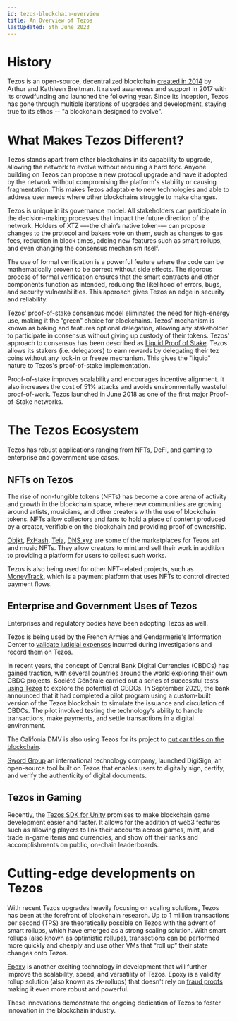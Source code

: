 ```yaml
---
id: tezos-blockchain-overview
title: An Overview of Tezos
lastUpdated: 5th June 2023
---
```


# History

Tezos is an open-source, decentralized blockchain [created in 2014](https://tezos.com/whitepaper.pdf) by Arthur and Kathleen Breitman. It raised awareness and support in 2017 with its crowdfunding and launched the following year. Since its inception, Tezos has gone through multiple iterations of upgrades and development, staying true to its ethos -- "a blockchain designed to evolve".


# What Makes Tezos Different?

Tezos stands apart from other blockchains in its capability to upgrade, allowing the network to evolve without requiring a hard fork. Anyone building on Tezos can propose a new protocol upgrade and have it adopted by the network without compromising the platform's stability or causing fragmentation. This makes Tezos adaptable to new technologies and able to address user needs where other blockchains struggle to make changes.

Tezos is unique in its governance model. All stakeholders can participate in the decision-making processes that impact the future direction of the network. Holders of XTZ —-the chain’s native token-— can propose changes to the protocol and bakers vote on them, such as changes to gas fees, reduction in block times, adding new features such as smart rollups, and even changing the consensus mechanism itself.

The use of formal verification is a powerful feature where the code can be mathematically proven to be correct without side effects. The rigorous process of formal verification ensures that the smart contracts and other components function as intended, reducing the likelihood of errors, bugs, and security vulnerabilities. This approach gives Tezos an edge in security and reliability. 

Tezos’ proof-of-stake consensus model eliminates the need for high-energy use, making it the “green” choice for blockchains. Tezos' mechanism is known as baking and features optional delegation, allowing any stakeholder to participate in consensus without giving up custody of their tokens. Tezos' approach to consensus has been described as [Liquid Proof of Stake](https://medium.com/tezos/liquid-proof-of-stake-aec2f7ef1da7). Tezos allows its stakers \(i.e. delegators\) to earn rewards by delegating their tez coins without any lock-in or freeze mechanism. This gives the "liquid" nature to Tezos's proof-of-stake implementation.

Proof-of-stake improves scalability and encourages incentive alignment. It also increases the cost of 51% attacks and avoids environmentally wasteful proof-of-work. Tezos launched in June 2018 as one of the first major Proof-of-Stake networks.

# The Tezos Ecosystem

Tezos has robust applications ranging from NFTs, DeFi, and gaming to enterprise and government use cases. 

## NFTs on Tezos

The rise of non-fungible tokens (NFTs) has become a core arena of activity and growth in the blockchain space, where new communities are growing around artists, musicians, and other creators with the use of blockchain tokens. NFTs allow collectors and fans to hold a piece of content produced by a creator, verifiable on the blockchain and providing proof of ownership.

[Objkt](https://objkt.com/), [FxHash](https://www.fxhash.xyz/), [Teia](https://teia.art/), [DNS.xyz](https://dns.xyz/) are some of the marketplaces for Tezos art and music NFTs. They allow creators to mint and sell their work in addition to providing a platform for users to collect such works.

Tezos is also being used for other NFT-related projects, such as [MoneyTrack](https://moneytrack.io/), which is a payment platform that uses NFTs to control directed payment flows.

## Enterprise and Government Uses of Tezos

Enterprises and regulatory bodies have been adopting Tezos as well. 

Tezos is being used by the French Armies and Gendarmerie's Information Center to [validate judicial expenses](https://cointelegraph.com/news/french-cybercrime-division-uses-smart-contacts-on-tezos-blockchain) incurred during investigations and record them on Tezos.

In recent years, the concept of Central Bank Digital Currencies (CBDCs) has gained traction, with several countries around the world exploring their own CBDC projects. Société Générale carried out a series of successful tests [using Tezos](https://decrypt.co/112127/societe-generales-crypto-division-lands-regulatory-approval-france) to explore the potential of CBDCs. In September 2020, the bank announced that it had completed a pilot program using a custom-built version of the Tezos blockchain to simulate the issuance and circulation of CBDCs. The pilot involved testing the technology's ability to handle transactions, make payments, and settle transactions in a digital environment.

The Califonia DMV is also using Tezos for its project to [put car titles on the blockchain](https://fortune.com/crypto/2023/01/26/california-announces-dmv-run-blockchain-through-partnership-with-tezos/). 

[Sword Group](https://www.sword-group.com/2020/09/28/sword-launches-tezos-digisign/) an international technology company, launched DigiSign, an open-source tool built on Tezos that enables users to digitally sign, certify, and verify the authenticity of digital documents.


## Tezos in Gaming

Recently, the [Tezos SDK for Unity](https://tezos.com/unity/) promises to make blockchain game development easier and faster. It allows for the addition of web3 features such as allowing players to link their accounts across games, mint, and trade in-game items and currencies, and show off their ranks and accomplishments on public, on-chain leaderboards.


# Cutting-edge developments on Tezos

With recent Tezos upgrades heavily focusing on scaling solutions, Tezos has been at the forefront of blockchain research. Up to 1 million transactions per second (TPS) are theoretically possible on Tezos with the advent of smart rollups, which have emerged as a strong scaling solution. With smart rollups (also known as optimistic rollups), transactions can be performed more quickly and cheaply and use other VMs that “roll up” their state changes onto Tezos.

[Epoxy](https://tarides.com/blog/2022-12-20-how-nomadic-labs-used-multicore-processing-to-create-a-faster-blockchain) is another exciting technology in development that will further improve the scalability, speed, and versatility of Tezos. Epoxy is a validity rollup solution (also known as zk-rollups) that doesn't rely on [fraud proofs](https://medium.com/@cpbuckland88/fraud-proofs-and-virtual-machines-2826a3412099) making it even more robust and powerful.

These innovations demonstrate the ongoing dedication of Tezos to foster innovation in the blockchain industry.
